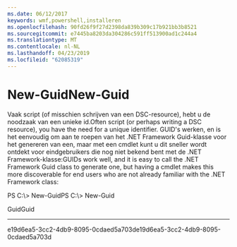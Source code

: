 ```yaml
---
ms.date: 06/12/2017
keywords: wmf,powershell,installeren
ms.openlocfilehash: 90fd26f9f27d2398da839b309c17b921bb3b8521
ms.sourcegitcommit: e7445ba8203da304286c591ff513900ad1c244a4
ms.translationtype: MT
ms.contentlocale: nl-NL
ms.lasthandoff: 04/23/2019
ms.locfileid: "62085319"
---
```

# <a name="new-guid"></a><span data-ttu-id="07f35-102">New-Guid</span><span class="sxs-lookup"><span data-stu-id="07f35-102">New-Guid</span></span>
<span data-ttu-id="07f35-103">Vaak script (of misschien schrijven van een DSC-resource), hebt u de noodzaak van een unieke id.</span><span class="sxs-lookup"><span data-stu-id="07f35-103">Often script (or perhaps writing a DSC resource), you have the need for a unique identifier.</span></span> <span data-ttu-id="07f35-104">GUID's werken, en is het eenvoudig om aan te roepen van het .NET Framework Guid-klasse voor het genereren van een, maar met een cmdlet kunt u dit sneller wordt ontdekt voor eindgebruikers die nog niet bekend bent met de .NET Framework-klasse:</span><span class="sxs-lookup"><span data-stu-id="07f35-104">GUIDs work well, and it is easy to call the .NET Framework Guid class to generate one, but having a cmdlet makes this more discoverable for end users who are not already familiar with the .NET Framework class:</span></span>

<span data-ttu-id="07f35-105">PS C:\\&gt; New-Guid</span><span class="sxs-lookup"><span data-stu-id="07f35-105">PS C:\\&gt; New-Guid</span></span>

<span data-ttu-id="07f35-106">Guid</span><span class="sxs-lookup"><span data-stu-id="07f35-106">Guid</span></span>

----

<span data-ttu-id="07f35-107">e19d6ea5-3cc2-4db9-8095-0cdaed5a703d</span><span class="sxs-lookup"><span data-stu-id="07f35-107">e19d6ea5-3cc2-4db9-8095-0cdaed5a703d</span></span>
